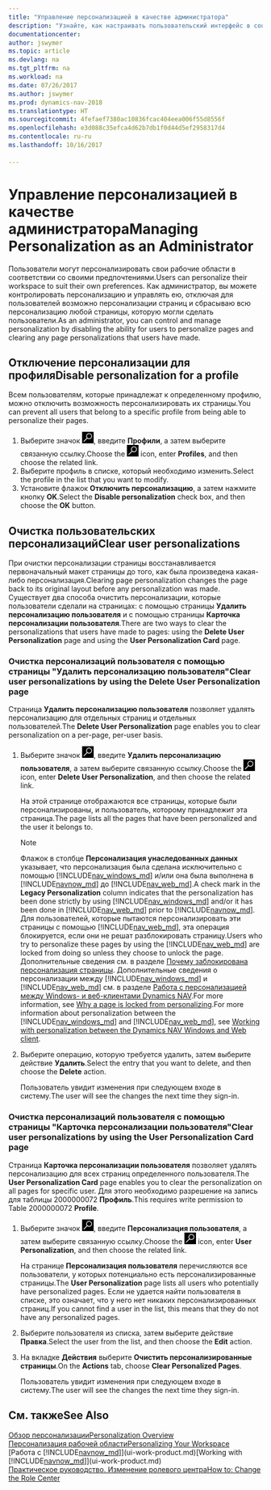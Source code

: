 ```yaml
---
title: "Управление персонализацией в качестве администратора"
description: "Узнайте, как настраивать пользовательский интерфейс в соответствии с вашим способом работы."
documentationcenter: 
author: jswymer
ms.topic: article
ms.devlang: na
ms.tgt_pltfrm: na
ms.workload: na
ms.date: 07/26/2017
ms.author: jswymer
ms.prod: dynamics-nav-2018
ms.translationtype: HT
ms.sourcegitcommit: 4fefaef7380ac10836fcac404eea006f55d8556f
ms.openlocfilehash: e3d088c35efca4d62b7db1f0d44d5ef2958317d4
ms.contentlocale: ru-ru
ms.lasthandoff: 10/16/2017

---
```

# <a name="managing-personalization-as-an-administrator"></a><span data-ttu-id="740b0-103">Управление персонализацией в качестве администратора</span><span class="sxs-lookup"><span data-stu-id="740b0-103">Managing Personalization as an Administrator</span></span>
<span data-ttu-id="740b0-104">Пользователи могут персонализировать свои рабочие области в соответствии со своими предпочтениями.</span><span class="sxs-lookup"><span data-stu-id="740b0-104">Users can personalize their workspace to suit their own preferences.</span></span> <span data-ttu-id="740b0-105">Как администратор, вы можете контролировать персонализацию и управлять ею, отключая для пользователей возможно персонализации страниц и сбрасываю всю персонализацию любой страницы, которую могли сделать пользователи.</span><span class="sxs-lookup"><span data-stu-id="740b0-105">As an administrator, you can control and manage personalization by disabling the ability for users to personalize pages and clearing any page personalizations that users have made.</span></span>

## <a name="disable-personalization-for-a-profile"></a><span data-ttu-id="740b0-106">Отключение персонализации для профиля</span><span class="sxs-lookup"><span data-stu-id="740b0-106">Disable personalization for a profile</span></span>
<span data-ttu-id="740b0-107">Всем пользователям, которые принадлежат к определенному профилю, можно отключить возможность персонализировать их страницы.</span><span class="sxs-lookup"><span data-stu-id="740b0-107">You can prevent all users that belong to a specific profile from being able to personalize their pages.</span></span>
1.  <span data-ttu-id="740b0-108">Выберите значок ![Поиск страницы или отчета](media/ui-search/search_small.png "Значок поиска страницы или отчета"), введите **Профили**, а затем выберите связанную ссылку.</span><span class="sxs-lookup"><span data-stu-id="740b0-108">Choose the ![Search for Page or Report](media/ui-search/search_small.png "Search for Page or Report icon") icon, enter **Profiles**, and then choose the related link.</span></span>
2.  <span data-ttu-id="740b0-109">Выберите профиль в списке, который необходимо изменить.</span><span class="sxs-lookup"><span data-stu-id="740b0-109">Select the profile in the list that you want to modify.</span></span>
3.  <span data-ttu-id="740b0-110">Установите флажок **Отключить персонализацию**, а затем нажмите кнопку **OK**.</span><span class="sxs-lookup"><span data-stu-id="740b0-110">Select the **Disable personalization** check box, and then choose the **OK** button.</span></span>

## <a name="clear-user-personalizations"></a><span data-ttu-id="740b0-111">Очистка пользовательских персонализаций</span><span class="sxs-lookup"><span data-stu-id="740b0-111">Clear user personalizations</span></span>

<span data-ttu-id="740b0-112">При очистки персонализации страницы восстанавливается первоначальный макет страницы до того, как была произведена какая-либо персонализация.</span><span class="sxs-lookup"><span data-stu-id="740b0-112">Clearing page personalization changes the page back to its original layout before any personalization was made.</span></span> <span data-ttu-id="740b0-113">Существует два способа очистить персонализации, которые пользователи сделали на страницах: с помощью страницы **Удалить персонализацию пользователя** и с помощью страницы **Карточка персонализации пользователя**.</span><span class="sxs-lookup"><span data-stu-id="740b0-113">There are two ways to clear the personalizations that users have made to pages: using the **Delete User Personalization** page and using the **User Personalization Card** page.</span></span>

### <a name="clear-user-personalizations-by-using-the-delete-user-personalization-page"></a><span data-ttu-id="740b0-114">Очистка персонализаций пользователя с помощью страницы "Удалить персонализацию пользователя"</span><span class="sxs-lookup"><span data-stu-id="740b0-114">Clear user personalizations by using the Delete User Personalization page</span></span>

<span data-ttu-id="740b0-115">Страница **Удалить персонализацию пользователя** позволяет удалять персонализацию для отдельных страниц и отдельных пользователей.</span><span class="sxs-lookup"><span data-stu-id="740b0-115">The **Delete User Personalization** page enables you to clear personalization on a per-page, per-user basis.</span></span>

1.  <span data-ttu-id="740b0-116">Выберите значок ![Поиск страницы или отчета](media/ui-search/search_small.png "Значок поиска страницы или отчета"), введите **Удалить персонализацию пользователя**, а затем выберите связанную ссылку.</span><span class="sxs-lookup"><span data-stu-id="740b0-116">Choose the ![Search for Page or Report](media/ui-search/search_small.png "Search for Page or Report icon") icon, enter **Delete User Personalization**, and then choose the related link.</span></span>

    <span data-ttu-id="740b0-117">На этой странице отображаются все страницы, которые были персонализированы, и пользователь, которому принадлежит эта страница.</span><span class="sxs-lookup"><span data-stu-id="740b0-117">The page lists all the pages that have been personalized and the user it belongs to.</span></span>

    >[!NOTE]
    > <span data-ttu-id="740b0-118">Флажок в столбце **Персонализация унаследованных данных** указывает, что персонализация была сделана исключительно с помощью [!INCLUDE[nav_windows_md](includes/nav_windows_md.md)] и/или она была выполнена в [!INCLUDE[navnow_md](includes/navnow_md.md)] до [!INCLUDE[nav_web_md](includes/nav_web_md.md)].</span><span class="sxs-lookup"><span data-stu-id="740b0-118">A check mark in the **Legacy Personalization** column indicates that the personalization has been done strictly by using [!INCLUDE[nav_windows_md](includes/nav_windows_md.md)] and/or it has been done in [!INCLUDE[nav_web_md](includes/nav_web_md.md)] prior to [!INCLUDE[navnow_md](includes/navnow_md.md)].</span></span> <span data-ttu-id="740b0-119">Для пользователей, которые пытаются персонализировать эти страницы с помощью [!INCLUDE[nav_web_md](includes/nav_web_md.md)], эта операция блокируется, если они не решат разблокировать страницу.</span><span class="sxs-lookup"><span data-stu-id="740b0-119">Users who try to personalize these pages by using the [!INCLUDE[nav_web_md](includes/nav_web_md.md)] are locked from doing so unless they choose to unlock the page.</span></span> <span data-ttu-id="740b0-120">Дополнительные сведения см. в разделе [Почему заблокирована персонализация страницы](ui-personalization-locked.md). Дополнительные сведения о персонализации между [!INCLUDE[nav_windows_md](includes/nav_windows_md.md)] и [!INCLUDE[nav_web_md](includes/nav_web_md.md)] см. в разделе [Работа с персонализацией между Windows- и веб-клиентами Dynamics NAV](ui-personalization-overview.md#PersonalizationWinWeb).</span><span class="sxs-lookup"><span data-stu-id="740b0-120">For more information, see [Why a page is locked from personalizing](ui-personalization-locked.md).For more information about personalization between the [!INCLUDE[nav_windows_md](includes/nav_windows_md.md)] and [!INCLUDE[nav_web_md](includes/nav_web_md.md)], see [Working with personalization between the Dynamics NAV Windows and Web client](ui-personalization-overview.md#PersonalizationWinWeb).</span></span>

2. <span data-ttu-id="740b0-121">Выберите операцию, которую требуется удалить, затем выберите действие **Удалить**.</span><span class="sxs-lookup"><span data-stu-id="740b0-121">Select the entry that you want to delete, and then choose the **Delete** action.</span></span>

    <span data-ttu-id="740b0-122">Пользователь увидит изменения при следующем входе в систему.</span><span class="sxs-lookup"><span data-stu-id="740b0-122">The user will see the changes the next time they sign-in.</span></span>

### <a name="clear-user-personalizations-by-using-the-user-personalization-card-page"></a><span data-ttu-id="740b0-123">Очистка персонализаций пользователя с помощью страницы "Карточка персонализации пользователя"</span><span class="sxs-lookup"><span data-stu-id="740b0-123">Clear user personalizations by using the User Personalization Card page</span></span>

<span data-ttu-id="740b0-124">Страница **Карточка персонализации пользователя** позволяет удалять персонализацию для всех страниц определенного пользователя.</span><span class="sxs-lookup"><span data-stu-id="740b0-124">The **User Personalization Card** page enables you to clear the personalization on all pages for specific user.</span></span> <span data-ttu-id="740b0-125">Для этого необходимо разрешение на запись для таблицы 2000000072 **Профиль**.</span><span class="sxs-lookup"><span data-stu-id="740b0-125">This requires write permission to Table 2000000072 **Profile**.</span></span>

1.  <span data-ttu-id="740b0-126">Выберите значок ![Поиск страницы или отчета](media/ui-search/search_small.png "Значок поиска страницы или отчета"), введите **Персонализация пользователя**, а затем выберите связанную ссылку.</span><span class="sxs-lookup"><span data-stu-id="740b0-126">Choose the ![Search for Page or Report](media/ui-search/search_small.png "Search for Page or Report icon") icon, enter **User Personalization**, and then choose the related link.</span></span>

    <span data-ttu-id="740b0-127">На странице **Персонализация пользователя** перечисляются все пользователи, у которых потенциально есть персонализированные страницы.</span><span class="sxs-lookup"><span data-stu-id="740b0-127">The **User Personalization** page lists all users who potentially have personalized pages.</span></span> <span data-ttu-id="740b0-128">Если не удается найти пользователя в списке, это означает, что у него нет никаких персонализированных страниц.</span><span class="sxs-lookup"><span data-stu-id="740b0-128">If you cannot find a user in the list, this means that they do not have any personalized pages.</span></span>

2. <span data-ttu-id="740b0-129">Выберите пользователя из списка, затем выберите действие **Правка**.</span><span class="sxs-lookup"><span data-stu-id="740b0-129">Select the user from the list, and then choose the **Edit** action.</span></span>

3.  <span data-ttu-id="740b0-130">На вкладке **Действия** выберите **Очистить персонализированные страницы**.</span><span class="sxs-lookup"><span data-stu-id="740b0-130">On the **Actions** tab, choose **Clear Personalized Pages**.</span></span>

    <span data-ttu-id="740b0-131">Пользователь увидит изменения при следующем входе в систему.</span><span class="sxs-lookup"><span data-stu-id="740b0-131">The user will see the changes the next time they sign-in.</span></span>

## <a name="see-also"></a><span data-ttu-id="740b0-132">См. также</span><span class="sxs-lookup"><span data-stu-id="740b0-132">See Also</span></span>
[<span data-ttu-id="740b0-133">Обзор персонализации</span><span class="sxs-lookup"><span data-stu-id="740b0-133">Personalization Overview</span></span>](ui-personalization-overview.md)  
[<span data-ttu-id="740b0-134">Персонализация рабочей области</span><span class="sxs-lookup"><span data-stu-id="740b0-134">Personalizing Your Workspace</span></span>](ui-personalization-user.md)  
<span data-ttu-id="740b0-135">[Работа с [!INCLUDE[navnow_md](includes/navnow_md.md)]](ui-work-product.md)</span><span class="sxs-lookup"><span data-stu-id="740b0-135">[Working with [!INCLUDE[navnow_md](includes/navnow_md.md)]](ui-work-product.md)</span></span>  
[<span data-ttu-id="740b0-136">Практическое руководство. Изменение ролевого центра</span><span class="sxs-lookup"><span data-stu-id="740b0-136">How to: Change the Role Center</span></span>](change-role.md)  
